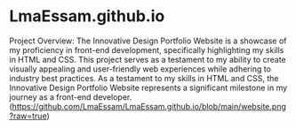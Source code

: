 # LmaEssam.github.io
Project Overview:
The Innovative Design Portfolio Website is a showcase of my proficiency in front-end development, specifically highlighting my skills in HTML and CSS. This project serves as a testament to my ability to create visually appealing and user-friendly web experiences while adhering to industry best practices.
As a testament to my skills in HTML and CSS, the Innovative Design Portfolio Website represents a significant milestone in my journey as a front-end developer.
(https://github.com/LmaEssam/LmaEssam.github.io/blob/main/website.png?raw=true)
